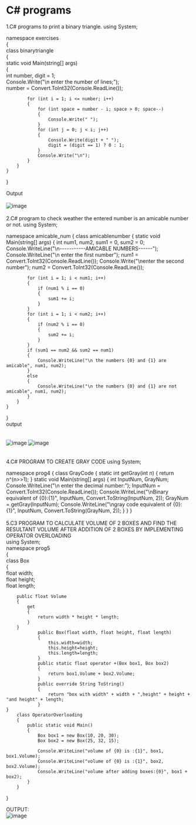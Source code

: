 # C# programs

1.C# programs to print a binary triangle.
using System;

namespace exercises<br>
{<br>
    class binarytriangle<br>
    {<br>
        static void Main(string[] args)<br>
        {<br>
            int number, digit = 1;<br>
            Console.Write("\n enter the number of lines;");<br>
            number = Convert.ToInt32(Console.ReadLine());

            for (int i = 1; i <= number; i++)
            {
                for (int space = number - i; space > 0; space--)
                {
                    Console.Write(" ");
                }
                for (int j = 0; j < i; j++)
                {
                    Console.Write(digit + " ");
                    digit = (digit == 1) ? 0 : 1;
                }
                Console.Write("\n");
            }
        }
    }
}

Output
<br>
<br>
![image](https://user-images.githubusercontent.com/98145017/150476776-8e0ac215-e69c-46c4-a9f4-00c95d44e5f1.png)
<br>
<br>
2.C# program to check weather the entered number is an amicable number or not.
using System;

namespace amicable_num
{
    class amicablenumber
    {
        static void Main(string[] args)
        {
            int num1, num2, sum1 = 0, sum2 = 0;
            Console.WriteLine("\n-----------AMICABLE NUMBERS------");
            Console.WriteLine("\n enter the first number");
            num1 = Convert.ToInt32(Console.ReadLine());
            Console.Write("\nenter the second number");
            num2 = Convert.ToInt32(Console.ReadLine());

            for (int i = 1; i < num1; i++)
            {
                if (num1 % i == 0)
                {
                    sum1 += i;
                }
            }
            for (int i = 1; i < num2; i++)
            {
                if (num2 % i == 0)
                {
                    sum2 += i;
                }
            }
            if (sum1 == num2 && sum2 == num1)
            {
                Console.WriteLine("\n the numbers {0} and {1} are amicable", num1, num2);
            }
            else
            {
                Console.WriteLine("\n the numbers {0} and {1} are not amicable", num1, num2);
            }
        }
    }
}<br>
output<br>
<br>
<br>
![image](https://user-images.githubusercontent.com/98145017/150484299-19828100-bba0-4bc2-87dd-8debfdd6f2d9.png)
![image](https://user-images.githubusercontent.com/98145017/150485232-527fed68-5ec5-47a4-b1b8-c36deb81e619.png)
<br>
<br>
<br>
4.C# PROGRAM TO CREATE GRAY CODE
using System;

namespace prog4
{
    class GrayCode
    {
        static int getGray(int n)
        {
            return n^(n>>1);
        }
        static void Main(string[] args)
        {
            int InputNum, GrayNum;
            Console.WriteLine("\n enter the decimal number:");
            InputNum = Convert.ToInt32(Console.ReadLine());
            Console.WriteLine("\nBinary equivalent of {0}:{1}", InputNum, Convert.ToString(InputNum, 2));
            GrayNum = getGray(InputNum);
            Console.WriteLine("\ngray code equivalent of {0}:{1}", InputNum, Convert.ToString(GrayNum, 2));
        }
    }
}
<br>
<br>
5.C3 PROGRAM TO CALCULATE VOLUME OF 2 BOXES AND FIND THE RESULTANT VOLUME AFTER ADDITION OF 2 BOXES BY IMPLEMENTING OPERATOR OVERLOADING<br>
using System;<br>
namespace prog5<br>
{<br>
    class Box<br>
    {<br>
        float width;<br>
        float height;<br>
        float length;<br>

        public float Volume
        {
            get
            {
                return width * height * length;
            }
        }
                public Box(float width, float height, float length)
                {
                    this.width=width;
                    this.height=height;
                    this.length=length;
                }
                public static float operator +(Box box1, Box box2)
                {
                    return box1.Volume + box2.Volume;
                }
                public override String ToString()
                {
                    return "box with width" + width + ",height" + height + "and height" + length;
                }
    }
        class OperatorOverloading
        {
            public static void Main()
            {
                Box box1 = new Box(10, 20, 30);
                Box box2 = new Box(25, 32, 15);

                Console.WriteLine("volume of {0} is :{1}", box1, box1.Volume);
                Console.WriteLine("volume of {0} is :{1}", box2, box2.Volume);
                Console.WriteLine("volume after adding boxes:{0}", box1 + box2);
            }
        }
}
  
OUTPUT:<BR>
![image](https://user-images.githubusercontent.com/98145017/152291139-ae19e634-7049-45a1-b415-600832ada005.png)

